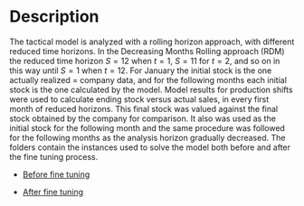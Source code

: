 # Description
The tactical model is analyzed with a rolling horizon approach, with different reduced time horizons.
In the Decreasing Months Rolling approach (RDM) the reduced time horizon $S=12$ when $t=1$, $S=11$ for $t=2$, and so on in this way until $S=1$ when $t=12$.
For January the initial stock is the one actually realized = company data, and for the following months each initial stock is the one calculated by the model.
Model results for production shifts were used to calculate ending stock versus actual sales, in every first month of reduced horizons.
This final stock was valued against the final stock obtained by the company for comparison.
It also was used as the initial stock for the following month and the same procedure was followed for the following months as the analysis horizon gradually decreased.
The folders contain the instances used to solve the model both before and after the fine tuning process.


- [Before fine tuning](https://github.com/Fepeder/PhD_Thesis_Data/tree/main/Chapter%202/TACTICAL%20LEVEL/RDM/Before%20Fine%20Tuning)

- [After fine tuning](https://github.com/Fepeder/PhD_Thesis_Data/tree/main/Chapter%202/TACTICAL%20LEVEL/RDM/After%20Fine%20Tuning)
